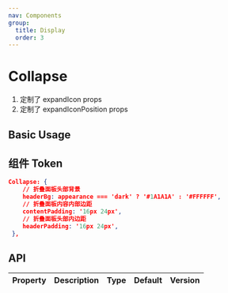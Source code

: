 ```yaml
---
nav: Components
group:
  title: Display
  order: 3
---
```


# Collapse

1. 定制了 expandIcon props
2. 定制了 expandIconPosition props

## Basic Usage

<code src="./demos/basic.tsx"></code>

## 组件 Token

```json
Collapse: {
    // 折叠面板头部背景
    headerBg: appearance === 'dark' ? '#1A1A1A' : '#FFFFFF',
    // 折叠面板内容内部边距
    contentPadding: '16px 24px',
    // 折叠面板头部内边距
    headerPadding: '16px 24px',
 },
```

## API

| Property | Description | Type | Default | Version |
| -------- | ----------- | ---- | ------- | ------- |
